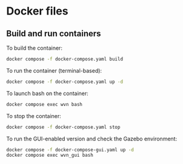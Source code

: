 # Docker files

## Build and run containers

To build the container:

```sh
docker compose -f docker-compose.yaml build
```

To run the container (terminal-based):

```sh
docker compose -f docker-compose.yaml up -d
```

To launch bash on the container:

```sh
docker compose exec wvn bash
```

To stop the container:

```sh
docker compose -f docker-compose.yaml stop
```

To run the GUI-enabled version and check the Gazebo environment:

```sh
docker compose -f docker-compose-gui.yaml up -d
docker compose exec wvn_gui bash
```
